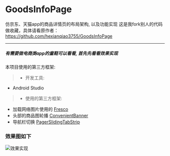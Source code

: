 # GoodsInfoPage
仿京东、天猫app的商品详情页的布局架构, 以及功能实现
这是我fork别人的代码做收藏，具体请看原作者：https://github.com/hexianqiao3755/GoodsInfoPage
___
##### 有需要做电商类app的童鞋可以看看, 首先先看看效果实现
本项目使用的第三方框架:


> * 开发工具:
 * Android Studio
> * 使用的第三方框架:
 * 加载网络图片使用的 [Fresco](https://github.com/facebook/fresco)
 * 头部的商品图轮播 [ConvenientBanner](https://github.com/saiwu-bigkoo/Android-ConvenientBanner)
 * 导航栏切换 [PagerSlidingTabStrip](https://github.com/astuetz/PagerSlidingTabStrip)


### 效果图如下
![效果实现](https://github.com/hexianqiao3755/GoodsInfoPage/blob/master/demo.gif)
